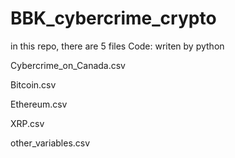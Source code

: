 # BBK_cybercrime_crypto

in this repo, there are 5 files
Code:   writen by python


Cybercrime_on_Canada.csv

Bitcoin.csv

Ethereum.csv

XRP.csv

other_variables.csv

